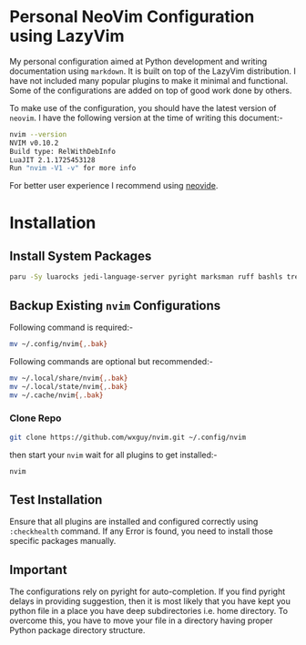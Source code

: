 # Personal NeoVim Configuration using LazyVim

My personal configuration aimed at Python development and writing documentation using `markdown`. It is built on top of the LazyVim distribution. I have not included many popular plugins to make it minimal and functional. Some of the configurations are added on top of good work done by others.

To make use of the configuration, you should have the latest version of `neovim`. I have the following version at the time of writing this document:-

```bash
nvim --version 
NVIM v0.10.2
Build type: RelWithDebInfo
LuaJIT 2.1.1725453128
Run "nvim -V1 -v" for more info
```

For better user experience I recommend using [neovide](https://github.com/neovide/neovide).

# Installation

## Install System Packages

```bash
paru -Sy luarocks jedi-language-server pyright marksman ruff bashls tree-sitter nodejs git wl-clipboard python-pynvim 
```

## Backup Existing `nvim` Configurations

Following command is required:-

```bash
mv ~/.config/nvim{,.bak}
```

Following commands are optional but recommended:-

```bash
mv ~/.local/share/nvim{,.bak}
mv ~/.local/state/nvim{,.bak}
mv ~/.cache/nvim{,.bak}
```

### Clone Repo

```bash
git clone https://github.com/wxguy/nvim.git ~/.config/nvim
```

then start your `nvim` wait for all plugins to get installed:-

```bash
nvim
```

## Test Installation

Ensure that all plugins are installed and configured correctly using `:checkhealth` command. If any Error is found, you need to install those specific packages manually.

## Important

The configurations rely on pyright for auto-completion. If you find pyright delays in providing suggestion, then it is most likely that you have kept you python file in a place you have deep subdirectories i.e. home directory. To overcome this, you have to move your file in a directory having proper Python package directory structure.